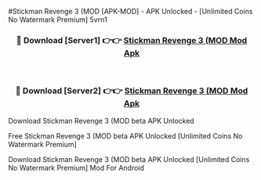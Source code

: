 #Stickman Revenge 3 (MOD [APK-MOD] - APK Unlocked - [Unlimited Coins No Watermark Premium] 5vrn1



<div align="center">

<h3>🔴 Download [Server1] 👉👉 <a href="https://momento.my/?title=Stickman_Revenge_3_(MOD">Stickman Revenge 3 (MOD Mod Apk</a></h3><br>

<h3>🔴 Download [Server2] 👉👉 <a href="https://momento.my/?title=Stickman_Revenge_3_(MOD">Stickman Revenge 3 (MOD Mod Apk</a></h3>
</div>



Download Stickman Revenge 3 (MOD beta APK Unlocked

Free Stickman Revenge 3 (MOD beta APK Unlocked [Unlimited Coins No Watermark Premium]

Download Stickman Revenge 3 (MOD beta APK Unlocked [Unlimited Coins No Watermark Premium] Mod For Android
